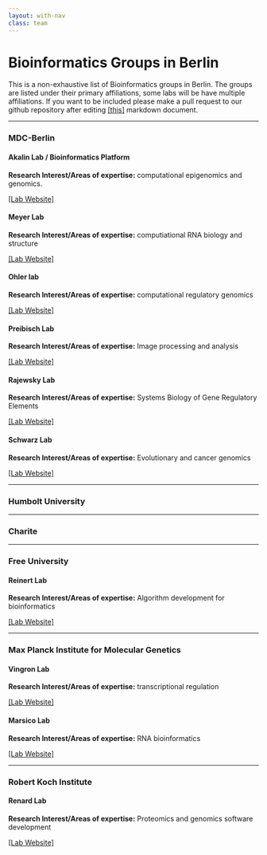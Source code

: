 ```yaml
---
layout: with-nav
class: team
---
```


# Bioinformatics Groups in Berlin
This is a non-exhaustive list of Bioinformatics groups in Berlin. The groups are listed under their primary
affiliations, some labs will be have multiple affiliations.
If you want to be included please make a pull request to our github repository after editing [[this]](https://github.com/BIMSBbioinfo/bimsbbioinfo.github.io/blob/master/berlin.markdown) markdown document.

---------------------------------------

### MDC-Berlin

#### Akalin Lab / Bioinformatics Platform
__Research Interest/Areas of expertise:__ computational epigenomics and genomics. 

[[Lab Website]](http://bioinformatics.mdc-berlin.de)

#### Meyer Lab
__Research Interest/Areas of expertise:__ computiational RNA biology and structure

[[Lab Website]](https://www.mdc-berlin.de/45451098/en/research/research_teams/bioinformatics-of-rna-structure-and-transcriptome-regulation)

#### Ohler lab
__Research Interest/Areas of expertise:__ computational regulatory genomics

[[Lab Website]](http://ohlerlab.mdc-berlin.de)

#### Preibisch Lab
__Research Interest/Areas of expertise:__ Image processing and analysis 

[[Lab Website]](http://preibischlab.mdc-berlin.de/)

#### Rajewsky Lab
__Research Interest/Areas of expertise:__ Systems Biology of Gene Regulatory Elements

[[Lab Website]](https://www.mdc-berlin.de/1151037/en/research/research_teams/systems_biology_of_gene_regulatory_elements)

#### Schwarz Lab
__Research Interest/Areas of expertise:__ Evolutionary and cancer genomics

[[Lab Website]](https://www.mdc-berlin.de/46613283/en/research/research_teams/evolution-and-cancer-genomics)

---------------------------------------

### Humbolt University 

---------------------------------------

### Charite

---------------------------------------

### Free University

#### Reinert Lab
__Research Interest/Areas of expertise:__ Algorithm development for bioinformatics

[[Lab Website]](https://www.molgen.mpg.de/93952/Regulation_der_Transkription)


---------------------------------------

### Max Planck Institute for Molecular Genetics

#### Vingron Lab
__Research Interest/Areas of expertise:__ transcriptional regulation


[[Lab Website]](https://www.molgen.mpg.de/93952/Regulation_der_Transkription)

#### Marsico Lab
__Research Interest/Areas of expertise:__ RNA bioinformatics

[[Lab Website]](http://www.molgen.mpg.de/2733742/RNA-Bioinformatics)

---------------------------------------

### Robert Koch Institute 

#### Renard Lab
__Research Interest/Areas of expertise:__ Proteomics and genomics software development

[[Lab Website]](http://www.rki.de/EN/Content/Institute/DepartmentsUnits/JuniorGroups/JRG4.html?nn=2386920)
